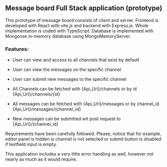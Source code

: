 ## Message board Full Stack application (prototype)

This prototype of message board consists of client and server. Frontend is developed with React with vite.js and backend with Express.js. 
Whole implementation is coded with TypeScript. Database is implemented with Mongoose in-memory database using MongoMemoryServer.

### Features:
- User can view and access to all channels that exist by default
- User can view the messages on the specific channel
- User can submit new messages to the specific channel
  
- All Channels can be fetched with {Api_Url}/channels or by id {Api_Url}/channels/{id}
- All messages can be fetched with {Api_Url}/messages or by channel_id {Api_Url}/messages/{channel_id}
- New messages can be submitted wit post request to {Api_Url}/{channel_id}

Requirements have been carefully followed. Please, notice that for example, editor panel is hidden is channel is not selected or submit button 
is disabled if textfield input is empty.

This application includes a very little error handling as well, however not nearly as much as it would require.
